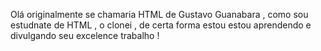 Olá originalmente se chamaria HTML de Gustavo Guanabara , como sou estudnate de HTML , o clonei , de certa forma estou estou aprendendo e divulgando seu excelence trabalho !
